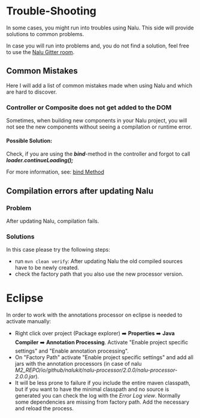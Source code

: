 # Trouble-Shooting
In some cases, you might run into troubles using Nalu. This side will provide solutions to common problems.

In case you will run into problems and, you do not find a solution, feel free to use the [Nalu Gitter room](https://gitter.im/Nalukit42/Lobby).

## Common Mistakes
Here I will add a list of common mistakes made when using Nalu and which are hard to discover.

### Controller or Composite does not get added to the DOM
Sometimes, when building new components in your Nalu project, you will not see the new components without seeing a compilation or runtime error.

#### Possible Solution:
Check, if you are using the ***bind***-method in the controller and forgot to call ***loader.continueLoading();***

For more information, see: [bind Method](https://github.com/NaluKit/nalu/wiki/14.-Controllers-&-Composites#bind-method-since-v121) 


## Compilation errors after updating Nalu
### Problem
After updating Nalu, compilation fails.
### Solutions
In this case please try the following steps:
* run `mvn clean verify`: After updating Nalu the old compiled sources have to be newly created.
* check the factory path that you also use the new processor version.

# Eclipse

In order to work with the annotations processor on eclipse is needed to activate manually:
- Right click over project (Package explorer) :arrow_right: **Properties** :arrow_right: **Java Compiler** :arrow_right: **Annotation Processing**. Activate "Enable project specific settings" and "Enable annotation processing".
- On "Factory Path" activate "Enable project specific settings" and add all jars with the annotation processors (in case of nalu *M2_REPO/io/github/nalukit/nalu-processor/2.0.0/nalu-processor-2.0.0.jar*).
- It will be less prone to failure if you include the entire maven classpath, but if you want to have the minimal classpath and no source is generated you can check the log with the *Error Log view*. Normally some dependencies are missing from factory path. Add the necessary and reload the process.
